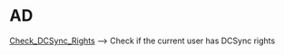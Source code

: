 # AD
[Check_DCSync_Rights](https://github.com/chxsec/AD/blob/main/Check_DCSync_Rights) --> Check if the current user has DCSync rights

